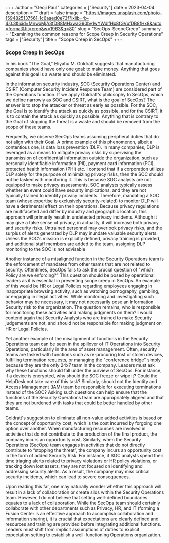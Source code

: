+++
author = "Geoji Paul"
categories = ["Security"]
date = 2023-04-04
description = ""
draft = false
image = "https://images.unsplash.com/photo-1594825137561-1c6aaed0e73f?ixlib=rb-4.0.3&ixid=MnwxMjA3fDB8MHxwaG90by1wYWdlfHx8fGVufDB8fHx8&auto=format&fit=crop&w=1963&q=80"
slug = "SecOps-ScopeCreep"
summary = "Examining the common reasons for Scope Creep in Security Operations"
tags = ["Security"]
title = "Scope Creep in SecOps"
+++

### Scope Creep In SecOps

In his book "The Goal," Eliyahu M. Goldratt suggests that manufacturing companies should have only one goal: to make money. Anything that goes against this goal is a waste and should be eliminated.

In the information security industry, SOC (Security Operations Center) and CSIRT (Computer Security Incident Response Team) are considered part of the Operations function. If we apply Goldratt's philosophy to SecOps, which we define narrowly as SOC and CSIRT, what is the goal of SecOps? The answer is to stop the attacker or threat as early as possible. For the SOC, the Goal is to identify the attack as quickly as possible, and for the CSIRT, it is to contain the attack as quickly as possible. Anything that is contrary to the Goal of stopping the threat is a waste and should be removed from the scope of these teams.

Frequently, we observe SecOps teams assuming peripheral duties that do not align with their Goal. A prime example of this phenomenon, albeit a contentious one, is data loss prevention (DLP). In many companies, DLP is leveraged as a means to mitigate privacy risks by supervising the transmission of confidential information outside the organization, such as personally identifiable information (PII), payment card information (PCI), protected health information (PHI) etc. I contend that if a corporation utilizes DLP solely for the purpose of minimizing privacy risks, then the SOC should not be tasked with monitoring it. This is because SOC analysts are not equipped to make privacy assessments. SOC analysts typically assess whether an event could have security implications, and they are not typically trained to identify privacy incidents. Therefore, mandating a SOC team (whose expertise is exclusively security-related) to monitor DLP will have a detrimental effect on their operations. Because privacy regulations are multifaceted and differ by industry and geographic location, this approach will primarily result in undetected privacy incidents. Although it may give a false sense of privacy, in actuality, it will increase both privacy and security risks. Untrained personnel may overlook privacy risks, and the surplus of alerts generated by DLP may inundate valuable security alerts. Unless the SOC's mission is explicitly defined, privacy training is provided, and additional staff members are added to the team, assigning DLP monitoring to the SOC is not advisable

Another instance of a misaligned function in the Security Operations team is the enforcement of mandates from other teams that are not related to security. Oftentimes, SecOps fails to ask the crucial question of "which Policy are we enforcing?" This question should be posed by operational leaders as it is essential in preventing scope creep in SecOps. An example of this would be HR or Legal Policies regarding employees engaging in inappropriate browsing activity, such as watching pornography, gambling, or engaging in illegal activities. While monitoring and investigating such behavior may be necessary, it may not necessarily pose an Information Security risk to the organization. The question remains, who is responsible for monitoring these activities and making judgments on them? I would contend again that Security Analysts who are trained to make Security judgements are not, and should not be responsible for making judgment on HR or Legal Policies. 

Yet another example of the misalignment of functions in the Security Operations team can be seen in the spillover of IT Operations into Security Operations, particularly in the area of asset management. Often, security teams are tasked with functions such as re-procuring lost or stolen devices, fulfilling termination requests, or managing the "conference bridge" simply because they are the only 24x7 team in the company. Leaders must ask why these functions should fall under the purview of SecOps. For instance, if a device is encrypted, why should the SOC freeze or wipe it? Could the HelpDesk not take care of this task? Similarly, should not the Identity and Access Management (IAM) team be responsible for executing terminations instead of the SOC? Asking such questions can help ensure that the functions of the Security Operations team are appropriately aligned and that they are not burdened with tasks that could be better handled by other teams.

Goldratt's suggestion to eliminate all non-value added activities is based on the concept of opportunity cost, which is the cost incurred by forgoing one option over another. When manufacturing resources are involved in activities that do not contribute to the production of the final product, the company incurs an opportunity cost. Similarly, when the Security Operations (SecOps) team engages in activities that do not directly contribute to “stopping the threat”, the company incurs an opportunity cost in the form of added Security Risk. For instance, if SOC analysts spend their time triaging alerts related to privacy violations or HR policy violations, or tracking down lost assets, they are not focused on identifying and addressing security alerts. As a result, the company may miss critical security incidents, which can lead to severe consequences.

Upon reading this far, one may naturally wonder whether this approach will result in a lack of collaboration or create silos within the Security Operations team. However, I do not believe that setting well-defined boundaries equates to a lack of collaboration. While the SecOps team should certainly collaborate with other departments such as Privacy, HR, and IT (forming a Fusion Center is an effective approach to accomplish collaboration and information sharing), it is crucial that expectations are clearly defined and resources and training are provided before integrating additional functions. Leaders must shift from implicit assumptions of duties to explicit expectation setting to establish a well-functioning Operations organization.
